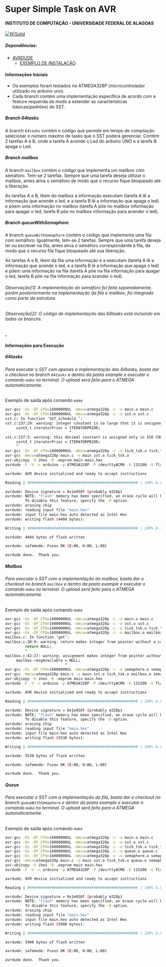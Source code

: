 # Super Simple Task on AVR
#### INSTITUTO DE COMPUTAÇÃO - UNIVERSIDADE FEDERAL DE ALAGOAS
[![N|Solid](https://cldup.com/dTxpPi9lDf.thumb.png)](https://nodesource.com/products/nsolid)

##### Dependências:

  - [AVRDUDE](http://www.nongnu.org/avrdude/)
    - [EXEMPLO DE INSTALAÇÃO](http://ubuntuhandbook.org/index.php/2014/09/install-avrdude-6-1-ubuntu-1404/)

#### Informações Iniciais

* Os exemplos foram testados no ATMEGA328P (microcontrolador utilizado no arduino uno).
* Cada branch contém uma implementação específica de acordo com a feature requerida de modo a estender as características básicas(padrões) do SST.
##### Branch 64tasks
A branch ```64tasks``` contém o código que permite em tempo de compilação selecionar o número máximo de tasks que o SST poderá gerenciar. Contém 2 tarefas A e B, onde a tarefa A acende o Led do arduino UNO e a tarefa B apaga o Led.
##### Branch mailbox
A branch ```mailbox``` contém o código que implementa um mailbox com semáforo. Tem-se 2 tarefas. Sempre que uma tarefa deseja utilizar o mailbox, antes ativa o semáforo de modo que o recurso fique bloqueado até a liberação.

As tarefas A e B, lêem do mailbox a informação executam (tarefa A lê a informação que acende o led, e a tarefa B lê a informação que apaga o led) e põem uma informação no mailbox (tarefa A põe no mailbox informação para apagar o led, tarefa B põe no mailbox informação para acender o led).

##### Branch queueWithSemaphore

A branch ```queueWithSemaphore``` contém o código que implementa uma fila com semáforo. Igualmente, tem-se 2 tarefas. Sempre que uma tarefa deseja ler ou escrever na fila, antes ativa o semáforo correspondente à fila, de modo que o recurso fila fique bloqueado até sua liberação.

As tarefas A e B, lêem da fila uma informação e a executam (tarefa A lê a informação que acende o led, e a tarefa B lê a informação que apaga o led) e põem uma informação na fila (tarefa A põe na fila informação para apagar o led, tarefa B põe na fila informação para acender o led).

###### Observação[1]: A implementação do semáforo foi feita separadamente, porém posteriormente na implementação da fila e mailbox, foi integrada como parte da estrutura.

###### Observação[2]: O código de implementação das 64tasks está incluindo em todos os branchs.
_

#### Informações para Execução

##### 64tasks
###### Para executar o SST com apenas a implementação das 64tasks, basta dar o checkout no branch ```64tasks``` e dentro da pasta *example* e executar o comando ```make``` no terminal. O upload será feito para o ATMEGA automaticamente.

Exemplo de saída após comando ```make``` 
```sh
avr-gcc -Os -DF_CPU=16000000UL -mmcu=atmega328p -c -o main.o main.c
avr-gcc -Os -DF_CPU=16000000UL -mmcu=atmega328p -c -o sst.o sst.c
sst.c: In function ‘SST_schedule_’:
sst.c:137:29: warning: integer constant is so large that it is unsigned
     uintX_t iteratorPrior = ITERATORPRIOR;
                             ^
sst.c:137:5: warning: this decimal constant is unsigned only in ISO C90
     uintX_t iteratorPrior = ITERATORPRIOR;
     ^
avr-gcc -Os -DF_CPU=16000000UL -mmcu=atmega328p -c -o tick_tsk.o tick_tsk.c
avr-gcc -mmcu=atmega328p main.c -o main sst.o tick_tsk.o
avr-objcopy -O ihex -R .eeprom main main.hex
avrdude -F -V -c arduino -p ATMEGA328P -P /dev/ttyACM0 -b 115200 -U flash:w:main.hex

avrdude: AVR device initialized and ready to accept instructions

Reading | ################################################## | 100% 0.00s

avrdude: Device signature = 0x1e950f (probably m328p)
avrdude: NOTE: "flash" memory has been specified, an erase cycle will be performed
         To disable this feature, specify the -D option.
avrdude: erasing chip
avrdude: reading input file "main.hex"
avrdude: input file main.hex auto detected as Intel Hex
avrdude: writing flash (4404 bytes):

Writing | ################################################## | 100% 0.72s

avrdude: 4404 bytes of flash written

avrdude: safemode: Fuses OK (E:00, H:00, L:00)

avrdude done.  Thank you.
```


##### Mailbox
###### Para executar o SST com a implementação do mailbox, basta dar o checkout no branch ```mailbox``` e dentro da pasta *example* e executar o comando ```make``` no terminal. O upload será feito para o ATMEGA automaticamente.
Exemplo de saída após comando ```make```
```sh
avr-gcc -Os -DF_CPU=16000000UL -mmcu=atmega328p -c -o main.o main.c
avr-gcc -Os -DF_CPU=16000000UL -mmcu=atmega328p -c -o sst.o sst.c
avr-gcc -Os -DF_CPU=16000000UL -mmcu=atmega328p -c -o tick_tsk.o tick_tsk.c
avr-gcc -Os -DF_CPU=16000000UL -mmcu=atmega328p -c -o mailbox.o mailbox.c
mailbox.c: In function ‘get’:
mailbox.c:38:9: warning: return makes integer from pointer without a cast
         return NULL;
         ^
mailbox.c:42:27: warning: assignment makes integer from pointer without a cast
     mailbox->msgAvailable = NULL;
                           ^
avr-gcc -Os -DF_CPU=16000000UL -mmcu=atmega328p -c -o semaphore.o semaphore.c
avr-gcc -mmcu=atmega328p main.c -o main sst.o tick_tsk.o mailbox.o semaphore.o
avr-objcopy -O ihex -R .eeprom main main.hex
avrdude -F -V -c arduino -p ATMEGA328P -P /dev/ttyACM0 -b 115200 -U flash:w:main.hex

avrdude: AVR device initialized and ready to accept instructions

Reading | ################################################## | 100% 0.00s

avrdude: Device signature = 0x1e950f (probably m328p)
avrdude: NOTE: "flash" memory has been specified, an erase cycle will be performed
         To disable this feature, specify the -D option.
avrdude: erasing chip
avrdude: reading input file "main.hex"
avrdude: input file main.hex auto detected as Intel Hex
avrdude: writing flash (5530 bytes):

Writing | ################################################## | 100% 0.90s

avrdude: 5530 bytes of flash written

avrdude: safemode: Fuses OK (E:00, H:00, L:00)

avrdude done.  Thank you.
```

##### Queue
###### Para executar o SST com a implementação da fila, basta dar o checkout no branch ```queueWithSemaphore``` e dentro da pasta *example* e executar o comando ```make``` no terminal. O upload será feito para o ATMEGA automaticamente.
Exemplo de saída após comando ```make```

```sh
avr-gcc -Os -DF_CPU=16000000UL -mmcu=atmega328p -c -o main.o main.c
avr-gcc -Os -DF_CPU=16000000UL -mmcu=atmega328p -c -o sst.o sst.c
avr-gcc -Os -DF_CPU=16000000UL -mmcu=atmega328p -c -o tick_tsk.o tick_tsk.c
avr-gcc -Os -DF_CPU=16000000UL -mmcu=atmega328p -c -o queue.o queue.c
avr-gcc -Os -DF_CPU=16000000UL -mmcu=atmega328p -c -o semaphore.o semaphore.c
avr-gcc -mmcu=atmega328p main.c -o main sst.o tick_tsk.o queue.o semaphore.o
avr-objcopy -O ihex -R .eeprom main main.hex
avrdude -F -V -c arduino -p ATMEGA328P -P /dev/ttyACM0 -b 115200 -U flash:w:main.hex

avrdude: AVR device initialized and ready to accept instructions

Reading | ################################################## | 100% 0.00s

avrdude: Device signature = 0x1e950f (probably m328p)
avrdude: NOTE: "flash" memory has been specified, an erase cycle will be performed
         To disable this feature, specify the -D option.
avrdude: erasing chip
avrdude: reading input file "main.hex"
avrdude: input file main.hex auto detected as Intel Hex
avrdude: writing flash (5908 bytes):

Writing | ################################################## | 100% 0.96s

avrdude: 5908 bytes of flash written

avrdude: safemode: Fuses OK (E:00, H:00, L:00)

avrdude done.  Thank you.
```